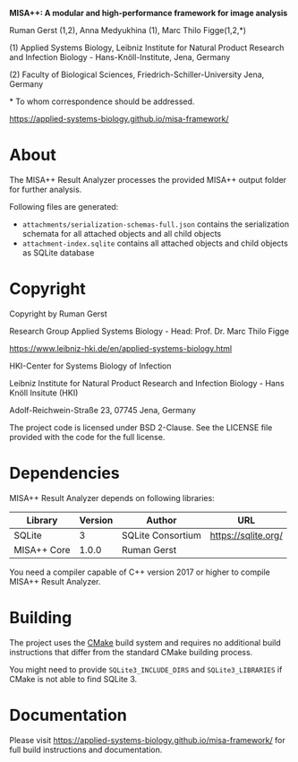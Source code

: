 **MISA++: A modular and high-performance framework for image analysis**

Ruman Gerst (1,2), Anna Medyukhina (1), Marc Thilo Figge(1,2,\*)

(1) Applied Systems Biology, Leibniz Institute for Natural Product Research and Infection Biology - Hans-Knöll-Institute, Jena, Germany

(2) Faculty of Biological Sciences, Friedrich-Schiller-University Jena, Germany

\* To whom correspondence should be addressed.

https://applied-systems-biology.github.io/misa-framework/

# About
The MISA++ Result Analyzer processes the provided MISA++ output folder for
further analysis.

Following files are generated:

* `attachments/serialization-schemas-full.json` contains the serialization schemata for all attached objects and all child objects
* `attachment-index.sqlite` contains all attached objects and child objects as SQLite database

# Copyright

Copyright by Ruman Gerst

Research Group Applied Systems Biology - Head: Prof. Dr. Marc Thilo Figge

https://www.leibniz-hki.de/en/applied-systems-biology.html

HKI-Center for Systems Biology of Infection

Leibniz Institute for Natural Product Research and Infection Biology - Hans Knöll Insitute (HKI)

Adolf-Reichwein-Straße 23, 07745 Jena, Germany

The project code is licensed under BSD 2-Clause.
See the LICENSE file provided with the code for the full license.

# Dependencies

MISA++ Result Analyzer depends on following libraries:

| Library     | Version | Author            | URL                 |
| ----------- | ------- | ----------------- | ------------------- |
| SQLite      | 3       | SQLite Consortium | https://sqlite.org/ |
| MISA++ Core | 1.0.0   | Ruman Gerst       |                     |

You need a compiler capable of C++ version 2017 or higher to compile MISA++ Result Analyzer.

# Building

The project uses the [CMake](https://cmake.org/) build system and requires no
additional build instructions that differ from the standard CMake building process.

You might need to provide `SQLite3_INCLUDE_DIRS` and `SQLite3_LIBRARIES` if
CMake is not able to find SQLite 3.

# Documentation

Please visit https://applied-systems-biology.github.io/misa-framework/ for full build instructions and documentation.
